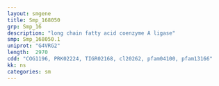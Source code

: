 ```yaml
---
layout: smgene
title: Smp_168050
grp: Smp_16
description: "long chain fatty acid coenzyme A ligase"
smp: Smp_168050.1
uniprot: "G4VRG2"
length:  2970
cdd: "COG1196, PRK02224, TIGR02168, cl20262, pfam04100, pfam13166"
kk: ns
categories: sm
---
```

